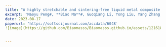```yaml
---
title: "A highly stretchable and sintering-free liquid metal composite conductor enabled by ferrofluid"
excerpt: 'Maoyu Peng#, **Biao Ma**#, Guoqiang Li, Yong Liu, Yang Zhang, Xing Ma,* Sheng Yan.* **Soft Science** 2023, Accepted. '
date: 2023-08-17
paperurl: 'https://softscijournal.com/accdata/6048'
![image](https://github.com/Biaomasss/Biaomasss.github.io/assets/121618120/608693e6-4fd6-4491-8de1-48febd4369fb)


---
```

